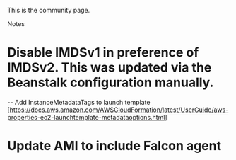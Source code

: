 This is the community page.

Notes
# Disable IMDSv1 in preference of IMDSv2. This was updated via the Beanstalk configuration manually.
-- Add InstanceMetadataTags to launch template [https://docs.aws.amazon.com/AWSCloudFormation/latest/UserGuide/aws-properties-ec2-launchtemplate-metadataoptions.html]
# Update AMI to include Falcon agent
